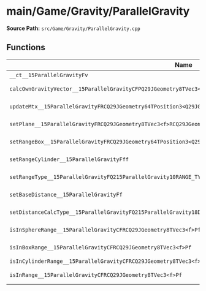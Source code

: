 # main/Game/Gravity/ParallelGravity

**Source Path:** `src/Game/Gravity/ParallelGravity.cpp`

## Functions

| Name | Address | Match % |
|------|---------|---------|
| `__ct__15ParallelGravityFv` | `0x8015A074` | :x: (0.0%) |
| `calcOwnGravityVector__15ParallelGravityCFPQ29JGeometry8TVec3<f>PfRCQ29JGeometry8TVec3<f>` | `0x8015A138` | :x: (57.1%) |
| `updateMtx__15ParallelGravityFRCQ29JGeometry64TPosition3<Q29JGeometry38TMatrix34<Q29JGeometry13SMatrix34C<f>>>` | `0x8015A1A8` | :x: (61.6%) |
| `setPlane__15ParallelGravityFRCQ29JGeometry8TVec3<f>RCQ29JGeometry8TVec3<f>` | `0x8015A2CC` | :x: (74.1%) |
| `setRangeBox__15ParallelGravityFRCQ29JGeometry64TPosition3<Q29JGeometry38TMatrix34<Q29JGeometry13SMatrix34C<f>>>` | `0x8015A338` | :white_check_mark: (100.0%) |
| `setRangeCylinder__15ParallelGravityFff` | `0x8015A360` | :white_check_mark: (100.0%) |
| `setRangeType__15ParallelGravityFQ215ParallelGravity10RANGE_TYPE` | `0x8015A36C` | :white_check_mark: (100.0%) |
| `setBaseDistance__15ParallelGravityFf` | `0x8015A374` | :white_check_mark: (100.0%) |
| `setDistanceCalcType__15ParallelGravityFQ215ParallelGravity18DISTANCE_CALC_TYPE` | `0x8015A394` | :white_check_mark: (100.0%) |
| `isInSphereRange__15ParallelGravityCFRCQ29JGeometry8TVec3<f>Pf` | `0x8015A39C` | :x: (83.3%) |
| `isInBoxRange__15ParallelGravityCFRCQ29JGeometry8TVec3<f>Pf` | `0x8015A428` | :x: (61.5%) |
| `isInCylinderRange__15ParallelGravityCFRCQ29JGeometry8TVec3<f>Pf` | `0x8015A5F4` | :x: (0.0%) |
| `isInRange__15ParallelGravityCFRCQ29JGeometry8TVec3<f>Pf` | `0x8015A6C0` | :white_check_mark: (100.0%) |